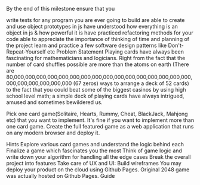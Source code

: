 By the end of this milestone ensure that you

 write tests for any program you are ever going to build
 are able to create and use object prototypes in js
 have understood how everything is an object in js & how powerful it is
 have practiced refactoring methods for your code
 able to appreciate the importance of thinking of time and planning of the project
 learn and practice a few software design patterns like Don't-Repeat-Yourself etc
Problem Statement
Playing cards have always been fascinating for mathematicians and logicians. Right from the fact that the number of card shuffles possible are more than the atoms on earth (There are 80,000,000,000,000,000,000,000,000,000,000,000,000,000,000,000,000,000,000,000,000,000,000 (67 zeros) ways to arrange a deck of 52 cards) to the fact that you could beat some of the biggest casinos by using high school level math; a simple deck of playing cards have always intrigued, amused and sometimes bewildered us.

Pick one card game(Solitaire, Hearts, Rummy, Cheat, BlackJack, Mahjong etc) that you want to implement. It's fine if you want to implement more than one card game. Create the full featured game as a web application that runs on any modern browser and deploy it.

Hints
Explore various card games and understand the logic behind each
Finalize a game which fascinates you the most
Think of game logic and write down your algorithm for handling all the edge cases
Break the overall project into features
Take care of UX and UI: Build wireframes
You may deploy your product on the cloud using Github Pages. Original 2048 game was actually hosted on Github Pages.
Guide
